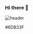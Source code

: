 ### Hi there 👋
![header](https://capsule-render.vercel.app/api?type=wave&height=200&text=JEONYUNHWAN%20Test&fontAlign=70&stroke=00FF00&strokeWidth=3)
<!--
**jeonyunhwan/jeonyunhwan** is a ✨ _special_ ✨ repository because its `README.md` (this file) appears on your GitHub profile.

Here are some ideas to get you started:

- 🔭 I’m currently working on ...
- 🌱 I’m currently learning ...
- 👯 I’m looking to collaborate on ...
- 🤔 I’m looking for help with ...
- 💬 Ask me about ...
- 📫 How to reach me: ...
- 😄 Pronouns: ...
- ⚡ Fun fact: ...
-->
#6DB33F
